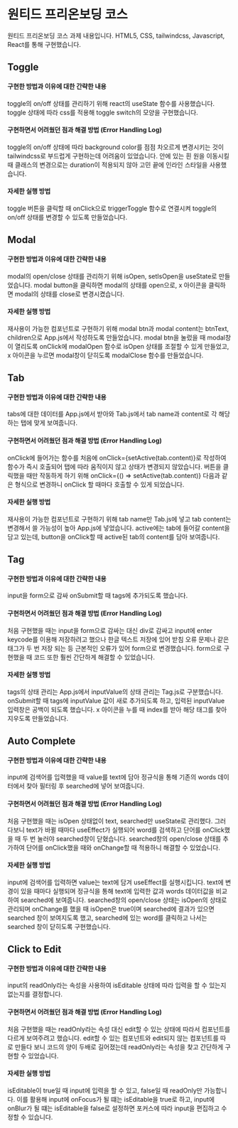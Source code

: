 # 원티드 프리온보딩 코스

원티드 프리온보딩 코스 과제 내용입니다.
HTML5, CSS, tailwindcss, Javascript, React를 통해 구현했습니다.

## Toggle

#### 구현한 방법과 이유에 대한 간략한 내용

toggle의 on/off 상태를 관리하기 위해 react의 useState 함수를 사용했습니다. toggle 상태에 따라 css를 적용해 toggle switch의 모양을 구현했습니다.

#### 구현하면서 어려웠던 점과 해결 방법 (Error Handling Log)

toggle의 on/off 상태에 따라 background color를 점점 차오르게 변경시키는 것이 tailwindcss로 부드럽게 구현하는데 어려움이 있었습니다. 안에 있는 흰 원을 이동시킬 때 클래스의 변경으로는 duration이 적용되지 않아 고민 끝에 인라인 스타일을 사용했습니다.

#### 자세한 실행 방법

toggle 버튼을 클릭할 때 onClick으로 triggerToggle 함수로 연결시켜 toggle의 on/off 상태를 변경할 수 있도록 만들었습니다.

## Modal

#### 구현한 방법과 이유에 대한 간략한 내용

modal의 open/close 상태를 관리하기 위해 isOpen, setIsOpen을 useState로 만들었습니다. modal button을 클릭하면 modal의 상태를 open으로, x 아이콘을 클릭하면 modal의 상태를 close로 변경시켰습니다.

#### 자세한 실행 방법

재사용이 가능한 컴포넌트로 구현하기 위해 modal btn과 modal content는 btnText, children으로 App.js에서 작성하도록 만들었습니다. modal btn을 눌렀을 때 modal창이 열리도록 onClick에 modalOpen 함수로 isOpen 상태를 조절할 수 있게 만들었고, x 아이콘을 누르면 modal창이 닫히도록 modalClose 함수를 만들었습니다.

## Tab

#### 구현한 방법과 이유에 대한 간략한 내용

tabs에 대한 데이터를 App.js에서 받아와 Tab.js에서 tab name과 content로 각 해당하는 탭에 맞게 보여줍니다.

#### 구현하면서 어려웠던 점과 해결 방법 (Error Handling Log)

onClick에 들어가는 함수를 처음에 onClick={setActive(tab.content)}로 작성하여 함수가 즉시 호출되어 탭에 따라 움직이지 않고 상태가 변경되지 않았습니다. 버튼을 클릭했을 때만 작동하게 하기 위해 onClick={() => setActive(tab.content)} 다음과 같은 형식으로 변경하니 onClick 할 때마다 호출할 수 있게 되었습니다.

#### 자세한 실행 방법

재사용이 가능한 컴포넌트로 구현하기 위해 tab name만 Tab.js에 넣고 tab content는 변경해서 쓸 가능성이 높아 App.js에 넣었습니다. active에는 tab에 들어갈 content을 담고 있는데, button을 onClick할 때 active된 tab의 content를 담아 보여줍니다.

## Tag

#### 구현한 방법과 이유에 대한 간략한 내용

input을 form으로 감싸 onSubmit할 때 tags에 추가되도록 했습니다.

#### 구현하면서 어려웠던 점과 해결 방법 (Error Handling Log)

처음 구현했을 때는 input을 form으로 감싸는 대신 div로 감싸고 input에 enter keycode를 이용해 저장하려고 했으나 한글 텍스트 저장에 있어 받침 오류 문제나 같은 태그가 두 번 저장 되는 등 근본적인 오류가 있어 form으로 변경했습니다. form으로 구현했을 때 코드 또한 훨씬 간단하게 해결할 수 있었습니다.

#### 자세한 실행 방법

tags의 상태 관리는 App.js에서 inputValue의 상태 관리는 Tag.js로 구분했습니다. onSubmit할 때 tags에 inputValue 값이 새로 추가되도록 하고, 입력된 inputValue 입력창은 공백이 되도록 했습니다. x 아이콘을 누를 때 index를 받아 해당 태그를 찾아 지우도록 만들었습니다.

## Auto Complete

#### 구현한 방법과 이유에 대한 간략한 내용

input에 검색어를 입력했을 때 value를 text에 담아 정규식을 통해 기존의 words 데이터에서 찾아 필터링 후 searched에 넣어 보여줍니다.

#### 구현하면서 어려웠던 점과 해결 방법 (Error Handling Log)

처음 구현했을 때는 isOpen 상태없이 text, searched만 useState로 관리했다. 그러다보니 text가 바뀔 때마다 useEffect가 실행되어 word를 검색하고 단어를 onClick했을 때 두 번 눌러야 searched창이 닫혔습니다. searched창의 open/close 상태를 추가하여 단어를 onClick했을 때와 onChange할 때 적용하니 해결할 수 있었습니다.

#### 자세한 실행 방법

input에 검색어를 입력하면 value는 text에 담겨 useEffect를 실행시킵니다. text에 변경이 있을 때마다 실행되며 정규식을 통해 text에 입력한 값과 words 데이터값을 비교하여 searched에 보여줍니다. searched창의 open/close 상태는 isOpen의 상태로 관리되며 onChange를 했을 때 isOpen은 true이며 searched에 결과가 있으면 searched 창이 보여지도록 했고, searched에 있는 word를 클릭하고 나서는 searched 창이 닫히도록 구현했습니다.

## Click to Edit

#### 구현한 방법과 이유에 대한 간략한 내용

input의 readOnly라는 속성을 사용하여 isEditable 상태에 따라 입력을 할 수 있는지 없는지를 결정합니다.

#### 구현하면서 어려웠던 점과 해결 방법 (Error Handling Log)

처음 구현했을 때는 readOnly라는 속성 대신 edit할 수 있는 상태에 따라서 컴포넌트를 다르게 보여주려고 했습니다. edit할 수 있는 컴포넌트와 edit되지 않는 컴포넌트를 따로 만들다 보니 코드의 양이 두배로 길어졌는데 readOnly라는 속성을 찾고 간단하게 구현할 수 있었습니다.

#### 자세한 실행 방법

isEditable이 true일 때 input에 입력을 할 수 있고, false일 때 readOnly만 가능합니다. 이를 활용해 input에 onFocus가 될 떄는 isEditable을 true로 하고, input에 onBlur가 될 떄는 isEditable을 false로 설정하면 포커스에 따라 input을 편집하고 수정할 수 있습니다.
